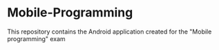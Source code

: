 # Mobile-Programming
This repository contains the Android application created for the "Mobile programming" exam
